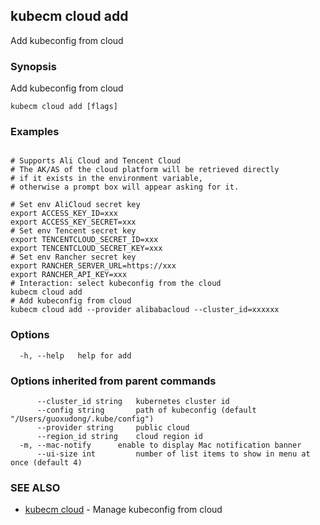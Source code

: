 ## kubecm cloud add

Add kubeconfig from cloud

### Synopsis

Add kubeconfig from cloud

```
kubecm cloud add [flags]
```

### Examples

```

# Supports Ali Cloud and Tencent Cloud
# The AK/AS of the cloud platform will be retrieved directly 
# if it exists in the environment variable, 
# otherwise a prompt box will appear asking for it.

# Set env AliCloud secret key
export ACCESS_KEY_ID=xxx
export ACCESS_KEY_SECRET=xxx
# Set env Tencent secret key
export TENCENTCLOUD_SECRET_ID=xxx
export TENCENTCLOUD_SECRET_KEY=xxx
# Set env Rancher secret key
export RANCHER_SERVER_URL=https://xxx
export RANCHER_API_KEY=xxx
# Interaction: select kubeconfig from the cloud
kubecm cloud add
# Add kubeconfig from cloud
kubecm cloud add --provider alibabacloud --cluster_id=xxxxxx

```

### Options

```
  -h, --help   help for add
```

### Options inherited from parent commands

```
      --cluster_id string   kubernetes cluster id
      --config string       path of kubeconfig (default "/Users/guoxudong/.kube/config")
      --provider string     public cloud
      --region_id string    cloud region id
  -m, --mac-notify      enable to display Mac notification banner
      --ui-size int         number of list items to show in menu at once (default 4)
```

### SEE ALSO

* [kubecm cloud](kubecm_cloud.md)	 - Manage kubeconfig from cloud

